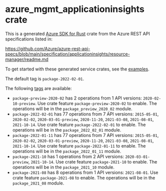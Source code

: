 # azure_mgmt_applicationinsights crate

This is a generated [Azure SDK for Rust](https://github.com/Azure/azure-sdk-for-rust) crate from the Azure REST API specifications listed in:

https://github.com/Azure/azure-rest-api-specs/blob/main/specification/applicationinsights/resource-manager/readme.md

To get started with these generated service crates, see the [examples](https://github.com/Azure/azure-sdk-for-rust/blob/main/services/README.md#examples).

The default tag is `package-2022-02-01`.

The following [tags](https://github.com/Azure/azure-sdk-for-rust/blob/main/services/tags.md) are available:

- `package-preview-2020-02` has 2 operations from 1 API versions: `2020-02-10-preview`. Use crate feature `package-preview-2020-02` to enable. The operations will be in the `package_preview_2020_02` module.
- `package-2022-02-01` has 77 operations from 7 API versions: `2015-05-01`, `2020-02-02`, `2020-03-01-preview`, `2020-11-20`, `2021-03-08`, `2021-08-01`, `2021-10-14`. Use crate feature `package-2022-02-01` to enable. The operations will be in the `package_2022_02_01` module.
- `package-2022-01-11` has 77 operations from 7 API versions: `2015-05-01`, `2020-02-02`, `2020-03-01-preview`, `2020-11-20`, `2021-03-08`, `2021-08-01`, `2021-10-14`. Use crate feature `package-2022-01-11` to enable. The operations will be in the `package_2022_01_11` module.
- `package-2021-10` has 1 operations from 2 API versions: `2020-03-01-preview`, `2021-10-14`. Use crate feature `package-2021-10` to enable. The operations will be in the `package_2021_10` module.
- `package-2021-08` has 8 operations from 1 API versions: `2021-08-01`. Use crate feature `package-2021-08` to enable. The operations will be in the `package_2021_08` module.